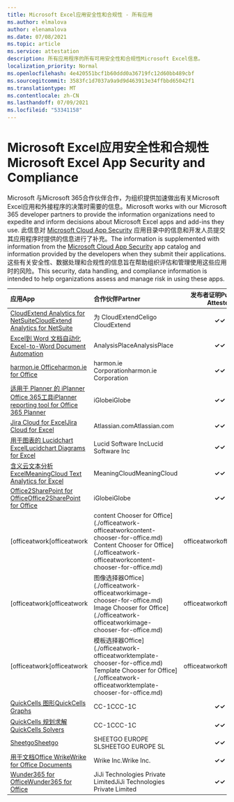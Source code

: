 ```yaml
---
title: Microsoft Excel应用安全性和合规性 - 所有应用
ms.author: elmalova
author: elenamalova
ms.date: 07/08/2021
ms.topic: article
ms.service: attestation
description: 所有应用程序的所有可用安全性和合规性Microsoft Excel信息。
localization_priority: Normal
ms.openlocfilehash: 4e420551bcf1b60ddd0a36719fc12d60bb489cbf
ms.sourcegitcommit: 3583fc1d7037a9a9d9d463913e34ffbbd65042f1
ms.translationtype: MT
ms.contentlocale: zh-CN
ms.lasthandoff: 07/09/2021
ms.locfileid: "53341158"
---
```

# <a name="microsoft-excel-app-security-and-compliance"></a><span data-ttu-id="1251d-103">Microsoft Excel应用安全性和合规性</span><span class="sxs-lookup"><span data-stu-id="1251d-103">Microsoft Excel App Security and Compliance</span></span>

<span data-ttu-id="1251d-104">Microsoft 与Microsoft 365合作伙伴合作，为组织提供加速做出有关Microsoft Excel应用和外接程序的决策时需要的信息。</span><span class="sxs-lookup"><span data-stu-id="1251d-104">Microsoft works with our Microsoft 365 developer partners to provide the information organizations need to expedite and inform decisions about Microsoft Excel apps and add-ins they use.</span></span> <span data-ttu-id="1251d-105">此信息对 [Microsoft Cloud App Security](https://www.microsoft.com/en-us/enterprise-mobility-security/cloud-app-security) 应用目录中的信息和开发人员提交其应用程序时提供的信息进行了补充。</span><span class="sxs-lookup"><span data-stu-id="1251d-105">The information is supplemented with information from the [Microsoft Cloud App Security](https://www.microsoft.com/en-us/enterprise-mobility-security/cloud-app-security) app catalog and information provided by the developers when they submit their applications.</span></span> <span data-ttu-id="1251d-106">这些有关安全性、数据处理和合规性的信息旨在帮助组织评估和管理使用这些应用时的风险。</span><span class="sxs-lookup"><span data-stu-id="1251d-106">This security, data handling, and compliance information is intended to help organizations assess and manage risk in using these apps.</span></span>

| <span data-ttu-id="1251d-107">**应用**</span><span class="sxs-lookup"><span data-stu-id="1251d-107">**App**</span></span> | <span data-ttu-id="1251d-108">**合作伙伴**</span><span class="sxs-lookup"><span data-stu-id="1251d-108">**Partner**</span></span> | <span data-ttu-id="1251d-109">**发布者证明**</span><span class="sxs-lookup"><span data-stu-id="1251d-109">**Publisher Attested**</span></span> | <span data-ttu-id="1251d-110">**认证**</span><span class="sxs-lookup"><span data-stu-id="1251d-110">**Certified**</span></span> |
|:--------|:------------|:----------------------:|:-------------:|
| [<span data-ttu-id="1251d-111">CloudExtend Analytics for NetSuite</span><span class="sxs-lookup"><span data-stu-id="1251d-111">CloudExtend Analytics for NetSuite</span></span>](./celigo-cloudextend-analytics-for-netsuite.md) | <span data-ttu-id="1251d-112">为 CloudExtend</span><span class="sxs-lookup"><span data-stu-id="1251d-112">Celigo CloudExtend</span></span> | <span data-ttu-id="1251d-113">**✓**</span><span class="sxs-lookup"><span data-stu-id="1251d-113">**✓**</span></span> |  |
| [<span data-ttu-id="1251d-114">Excel到 Word 文档自动化</span><span class="sxs-lookup"><span data-stu-id="1251d-114">Excel-to-Word Document Automation</span></span>](./analysisplace-excel-to-word-document-automation.md) | <span data-ttu-id="1251d-115">AnalysisPlace</span><span class="sxs-lookup"><span data-stu-id="1251d-115">AnalysisPlace</span></span> | <span data-ttu-id="1251d-116">**✓**</span><span class="sxs-lookup"><span data-stu-id="1251d-116">**✓**</span></span> |  |
| [<span data-ttu-id="1251d-117">harmon.ie Office</span><span class="sxs-lookup"><span data-stu-id="1251d-117">harmon.ie for Office</span></span>](./harmonie-corporation-for-office.md) | <span data-ttu-id="1251d-118">harmon.ie Corporation</span><span class="sxs-lookup"><span data-stu-id="1251d-118">harmon.ie Corporation</span></span> | <span data-ttu-id="1251d-119">**✓**</span><span class="sxs-lookup"><span data-stu-id="1251d-119">**✓**</span></span> |  |
| [<span data-ttu-id="1251d-120">适用于 Planner 的 iPlanner Office 365工具</span><span class="sxs-lookup"><span data-stu-id="1251d-120">iPlanner reporting tool for Office 365 Planner</span></span>](./iglobe-iplanner-reporting-tool-for-office-365-planner.md) | <span data-ttu-id="1251d-121">iGlobe</span><span class="sxs-lookup"><span data-stu-id="1251d-121">iGlobe</span></span> | <span data-ttu-id="1251d-122">**✓**</span><span class="sxs-lookup"><span data-stu-id="1251d-122">**✓**</span></span> | <img alt="Certified application badge" src="../media/certified-badge.png" height="25" width="25" /> |
| [<span data-ttu-id="1251d-123">Jira Cloud for Excel</span><span class="sxs-lookup"><span data-stu-id="1251d-123">Jira Cloud for Excel</span></span>](./atlassiancom-jira-cloud-for-excel.md) | <span data-ttu-id="1251d-124">Atlassian.com</span><span class="sxs-lookup"><span data-stu-id="1251d-124">Atlassian.com</span></span> | <span data-ttu-id="1251d-125">**✓**</span><span class="sxs-lookup"><span data-stu-id="1251d-125">**✓**</span></span> |  |
| [<span data-ttu-id="1251d-126">用于图表的 Lucidchart Excel</span><span class="sxs-lookup"><span data-stu-id="1251d-126">Lucidchart Diagrams for Excel</span></span>](./lucid-software-inc-lucidchart-diagrams-for-excel.md) | <span data-ttu-id="1251d-127">Lucid Software Inc</span><span class="sxs-lookup"><span data-stu-id="1251d-127">Lucid Software Inc</span></span> | <span data-ttu-id="1251d-128">**✓**</span><span class="sxs-lookup"><span data-stu-id="1251d-128">**✓**</span></span> |  |
| [<span data-ttu-id="1251d-129">含义云文本分析Excel</span><span class="sxs-lookup"><span data-stu-id="1251d-129">MeaningCloud Text Analytics for Excel</span></span>](./meaningcloud-text-analytics-for-excel.md) | <span data-ttu-id="1251d-130">MeaningCloud</span><span class="sxs-lookup"><span data-stu-id="1251d-130">MeaningCloud</span></span> | <span data-ttu-id="1251d-131">**✓**</span><span class="sxs-lookup"><span data-stu-id="1251d-131">**✓**</span></span> |  |
| [<span data-ttu-id="1251d-132">Office2SharePoint for Office</span><span class="sxs-lookup"><span data-stu-id="1251d-132">Office2SharePoint for Office</span></span>](./iglobe-office2sharepoint-for-office.md) | <span data-ttu-id="1251d-133">iGlobe</span><span class="sxs-lookup"><span data-stu-id="1251d-133">iGlobe</span></span> | <span data-ttu-id="1251d-134">**✓**</span><span class="sxs-lookup"><span data-stu-id="1251d-134">**✓**</span></span> | <img alt="Certified application badge" src="../media/certified-badge.png" height="25" width="25" /> |
| <span data-ttu-id="1251d-135">[officeatwork</span><span class="sxs-lookup"><span data-stu-id="1251d-135">[officeatwork</span></span> | <span data-ttu-id="1251d-136">content Chooser for Office] (./officeatwork-officeatworkcontent-chooser-for-office.md) </span><span class="sxs-lookup"><span data-stu-id="1251d-136">Content Chooser for Office](./officeatwork-officeatworkcontent-chooser-for-office.md)</span></span> | <span data-ttu-id="1251d-137">officeatwork</span><span class="sxs-lookup"><span data-stu-id="1251d-137">officeatwork</span></span> | <span data-ttu-id="1251d-138">**✓**</span><span class="sxs-lookup"><span data-stu-id="1251d-138">**✓**</span></span> | <img alt="Certified application badge" src="../media/certified-badge.png" height="25" width="25" /> |
| <span data-ttu-id="1251d-139">[officeatwork</span><span class="sxs-lookup"><span data-stu-id="1251d-139">[officeatwork</span></span> | <span data-ttu-id="1251d-140">图像选择器Office] (./officeatwork-officeatworkimage-chooser-for-office.md) </span><span class="sxs-lookup"><span data-stu-id="1251d-140">Image Chooser for Office](./officeatwork-officeatworkimage-chooser-for-office.md)</span></span> | <span data-ttu-id="1251d-141">officeatwork</span><span class="sxs-lookup"><span data-stu-id="1251d-141">officeatwork</span></span> | <span data-ttu-id="1251d-142">**✓**</span><span class="sxs-lookup"><span data-stu-id="1251d-142">**✓**</span></span> |  |
| <span data-ttu-id="1251d-143">[officeatwork</span><span class="sxs-lookup"><span data-stu-id="1251d-143">[officeatwork</span></span> | <span data-ttu-id="1251d-144">模板选择器Office] (./officeatwork-officeatworktemplate-chooser-for-office.md) </span><span class="sxs-lookup"><span data-stu-id="1251d-144">Template Chooser for Office](./officeatwork-officeatworktemplate-chooser-for-office.md)</span></span> | <span data-ttu-id="1251d-145">officeatwork</span><span class="sxs-lookup"><span data-stu-id="1251d-145">officeatwork</span></span> | <span data-ttu-id="1251d-146">**✓**</span><span class="sxs-lookup"><span data-stu-id="1251d-146">**✓**</span></span> | <img alt="Certified application badge" src="../media/certified-badge.png" height="25" width="25" /> |
| [<span data-ttu-id="1251d-147">QuickCells 图形</span><span class="sxs-lookup"><span data-stu-id="1251d-147">QuickCells Graphs</span></span>](./cc-1c-quickcells-graphs.md) | <span data-ttu-id="1251d-148">CC-1C</span><span class="sxs-lookup"><span data-stu-id="1251d-148">CC-1C</span></span> | <span data-ttu-id="1251d-149">**✓**</span><span class="sxs-lookup"><span data-stu-id="1251d-149">**✓**</span></span> |  |
| [<span data-ttu-id="1251d-150">QuickCells 规划求解</span><span class="sxs-lookup"><span data-stu-id="1251d-150">QuickCells Solvers</span></span>](./cc-1c-quickcells-solvers.md) | <span data-ttu-id="1251d-151">CC-1C</span><span class="sxs-lookup"><span data-stu-id="1251d-151">CC-1C</span></span> | <span data-ttu-id="1251d-152">**✓**</span><span class="sxs-lookup"><span data-stu-id="1251d-152">**✓**</span></span> |  |
| [<span data-ttu-id="1251d-153">Sheetgo</span><span class="sxs-lookup"><span data-stu-id="1251d-153">Sheetgo</span></span>](./sheetgo-europe-sl.md) | <span data-ttu-id="1251d-154">SHEETGO EUROPE SL</span><span class="sxs-lookup"><span data-stu-id="1251d-154">SHEETGO EUROPE SL</span></span> | <span data-ttu-id="1251d-155">**✓**</span><span class="sxs-lookup"><span data-stu-id="1251d-155">**✓**</span></span> |  |
| [<span data-ttu-id="1251d-156">用于文档Office Wrike</span><span class="sxs-lookup"><span data-stu-id="1251d-156">Wrike for Office Documents</span></span>](./wrike-inc-for-office-documents.md) | <span data-ttu-id="1251d-157">Wrike Inc.</span><span class="sxs-lookup"><span data-stu-id="1251d-157">Wrike Inc.</span></span> | <span data-ttu-id="1251d-158">**✓**</span><span class="sxs-lookup"><span data-stu-id="1251d-158">**✓**</span></span> | <img alt="Certified application badge" src="../media/certified-badge.png" height="25" width="25" /> |
| [<span data-ttu-id="1251d-159">Wunder365 for Office</span><span class="sxs-lookup"><span data-stu-id="1251d-159">Wunder365 for Office</span></span>](./jiji-technologies-private-limited-wunder365-for-office.md) | <span data-ttu-id="1251d-160">JiJi Technologies Private Limited</span><span class="sxs-lookup"><span data-stu-id="1251d-160">JiJi Technologies Private Limited</span></span> | <span data-ttu-id="1251d-161">**✓**</span><span class="sxs-lookup"><span data-stu-id="1251d-161">**✓**</span></span> |  |
